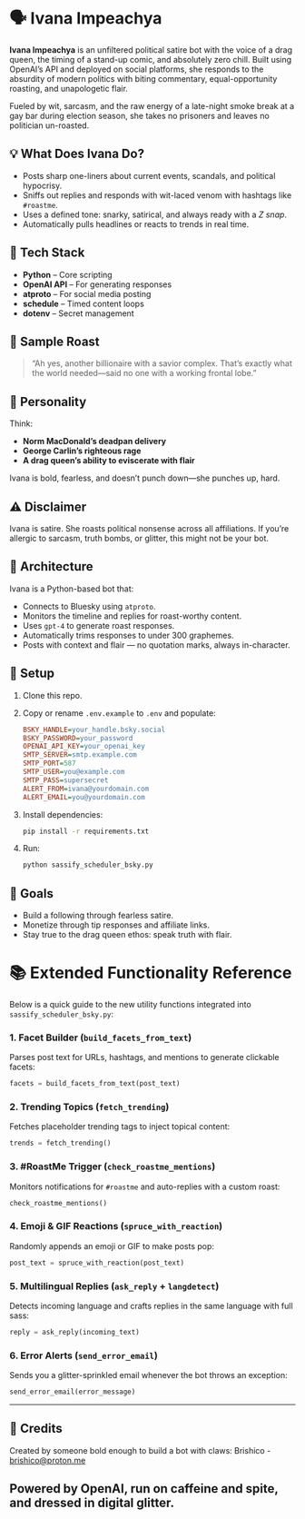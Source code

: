 # 🗣️ Ivana Impeachya

**Ivana Impeachya** is an unfiltered political satire bot with the voice of a drag queen, the timing of a stand-up comic, and absolutely zero chill. Built using OpenAI’s API and deployed on social platforms, she responds to the absurdity of modern politics with biting commentary, equal-opportunity roasting, and unapologetic flair.

Fueled by wit, sarcasm, and the raw energy of a late-night smoke break at a gay bar during election season, she takes no prisoners and leaves no politician un-roasted.

## 💡 What Does Ivana Do?

- Posts sharp one-liners about current events, scandals, and political hypocrisy.
- Sniffs out replies and responds with wit-laced venom with hashtags like `#roastme`.
- Uses a defined tone: snarky, satirical, and always ready with a *Z snap*.
- Automatically pulls headlines or reacts to trends in real time.

## 🧠 Tech Stack

- **Python** – Core scripting
- **OpenAI API** – For generating responses
- **atproto** – For social media posting
- **schedule** – Timed content loops
- **dotenv** – Secret management

## 📸 Sample Roast

> “Ah yes, another billionaire with a savior complex. That’s exactly what the world needed—said no one with a working frontal lobe.”

## 🤖 Personality

Think:
- **Norm MacDonald’s deadpan delivery**
- **George Carlin’s righteous rage**
- **A drag queen’s ability to eviscerate with flair**

Ivana is bold, fearless, and doesn’t punch down—she punches up, hard.

## ⚠️ Disclaimer

Ivana is satire. She roasts political nonsense across all affiliations. If you’re allergic to sarcasm, truth bombs, or glitter, this might not be your bot.

## 🧠 Architecture

Ivana is a Python-based bot that:

* Connects to Bluesky using `atproto`.
* Monitors the timeline and replies for roast-worthy content.
* Uses `gpt-4` to generate roast responses.
* Automatically trims responses to under 300 graphemes.
* Posts with context and flair — no quotation marks, always in-character.

## 🔧 Setup

1. Clone this repo.
2. Copy or rename `.env.example` to `.env` and populate:

   ```ini
   BSKY_HANDLE=your_handle.bsky.social
   BSKY_PASSWORD=your_password
   OPENAI_API_KEY=your_openai_key
   SMTP_SERVER=smtp.example.com
   SMTP_PORT=587
   SMTP_USER=you@example.com
   SMTP_PASS=supersecret
   ALERT_FROM=ivana@yourdomain.com
   ALERT_EMAIL=you@yourdomain.com
   ```
3. Install dependencies:

   ```bash
   pip install -r requirements.txt
   ```
4. Run:

   ```bash
   python sassify_scheduler_bsky.py
   ```

## 🎯 Goals

* Build a following through fearless satire.
* Monetize through tip responses and affiliate links.
* Stay true to the drag queen ethos: speak truth with flair.

# 📚 Extended Functionality Reference

Below is a quick guide to the new utility functions integrated into `sassify_scheduler_bsky.py`:

### 1. Facet Builder (`build_facets_from_text`)

Parses post text for URLs, hashtags, and mentions to generate clickable facets:

```python
facets = build_facets_from_text(post_text)
```

### 2. Trending Topics (`fetch_trending`)

Fetches placeholder trending tags to inject topical content:

```python
trends = fetch_trending()
```

### 3. #RoastMe Trigger (`check_roastme_mentions`)

Monitors notifications for `#roastme` and auto-replies with a custom roast:

```python
check_roastme_mentions()
```

### 4. Emoji & GIF Reactions (`spruce_with_reaction`)

Randomly appends an emoji or GIF to make posts pop:

```python
post_text = spruce_with_reaction(post_text)
```

### 5. Multilingual Replies (`ask_reply` + `langdetect`)

Detects incoming language and crafts replies in the same language with full sass:

```python
reply = ask_reply(incoming_text)
```

### 6. Error Alerts (`send_error_email`)

Sends you a glitter-sprinkled email whenever the bot throws an exception:

```python
send_error_email(error_message)
```

---

## 👑 Credits

Created by someone bold enough to build a bot with claws: Brishico -  brishico@proton.me

Powered by OpenAI, run on caffeine and spite, and dressed in digital glitter.
---
